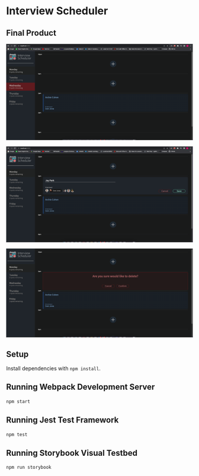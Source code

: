 # Interview Scheduler


## Final Product

!["Select Day"](https://github.com/jchanpark/scheduler/blob/master/docs/Select-day.png?raw=true)

!["Create Appointment](https://github.com/jchanpark/scheduler/blob/master/docs/Create-appointment.png?raw=true)

!["Delete-Confirmation"](https://github.com/jchanpark/scheduler/blob/master/docs/Delete-confirmation.png?raw=true)

## Setup

Install dependencies with `npm install`.

## Running Webpack Development Server

```sh
npm start
```

## Running Jest Test Framework

```sh
npm test
```

## Running Storybook Visual Testbed

```sh
npm run storybook
```
